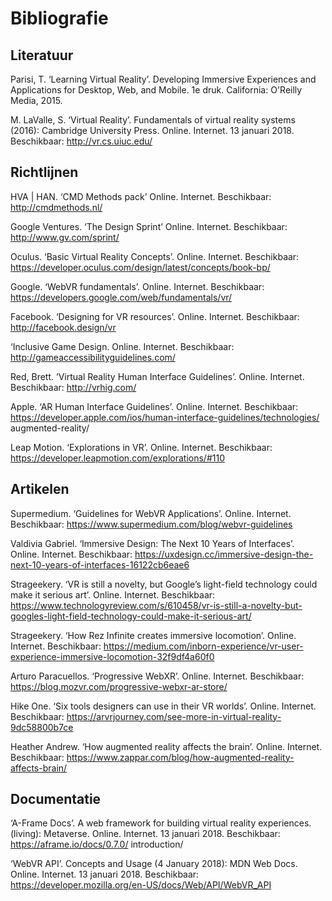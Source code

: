 # Bibliografie

## Literatuur
Parisi, T. ‘Learning Virtual Reality’. Developing Immersive Experiences and Applications for Desktop, Web, and Mobile. 1e druk. California: O'Reilly Media, 2015.

M. LaValle, S. ‘Virtual Reality’. Fundamentals of virtual reality systems (2016): Cambridge University Press. Online. Internet. 13 januari 2018. Beschikbaar: http://vr.cs.uiuc.edu/

## Richtlijnen
HVA | HAN. ‘CMD Methods pack’ Online. Internet. Beschikbaar: http://cmdmethods.nl/

Google Ventures. ‘The Design Sprint’ Online. Internet. Beschikbaar: http://www.gv.com/sprint/

Oculus. ‘Basic Virtual Reality Concepts’. Online. Internet. Beschikbaar:
https://developer.oculus.com/design/latest/concepts/book-bp/

Google. ‘WebVR fundamentals’. Online. Internet. Beschikbaar:
https://developers.google.com/web/fundamentals/vr/

Facebook. ‘Designing for VR resources’. Online. Internet. Beschikbaar:
http://facebook.design/vr

‘Inclusive Game Design. Online. Internet. Beschikbaar: http://gameaccessibilityguidelines.com/

Red, Brett. ’Virtual Reality Human Interface Guidelines’. Online. Internet. Beschikbaar: http://vrhig.com/

Apple. ‘AR Human Interface Guidelines’. Online. Internet. Beschikbaar: https://developer.apple.com/ios/human-interface-guidelines/technologies/ augmented-reality/

Leap Motion. ‘Explorations in VR’. Online. Internet. Beschikbaar: https://developer.leapmotion.com/explorations/#110

## Artikelen

Supermedium. ‘Guidelines for WebVR Applications’. Online. Internet. Beschikbaar: https://www.supermedium.com/blog/webvr-guidelines

Valdivia Gabriel. ‘Immersive Design: The Next 10 Years of Interfaces’. Online. Internet. Beschikbaar: https://uxdesign.cc/immersive-design-the-next-10-years-of-interfaces-16122cb6eae6

Strageekery. ‘VR is still a novelty, but Google’s light-field technology could make it serious art’. Online. Internet. Beschikbaar:
https://www.technologyreview.com/s/610458/vr-is-still-a-novelty-but-googles-light-field-technology-could-make-it-serious-art/

Strageekery. ‘How Rez Infinite creates immersive locomotion’. Online. Internet. Beschikbaar:
https://medium.com/inborn-experience/vr-user-experience-immersive-locomotion-32f9df4a60f0

Arturo Paracuellos. ‘Progressive WebXR’. Online. Internet. Beschikbaar: https://blog.mozvr.com/progressive-webxr-ar-store/

Hike One. ‘Six tools designers can use in their VR worlds’. Online. Internet. Beschikbaar: https://arvrjourney.com/see-more-in-virtual-reality-9dc58800b7ce

Heather Andrew. ‘How augmented reality affects the brain’. Online. Internet. Beschikbaar: https://www.zappar.com/blog/how-augmented-reality-affects-brain/

## Documentatie
‘A-Frame Docs’. A web framework for building virtual reality experiences. (living): Metaverse. Online. Internet. 13 januari 2018. Beschikbaar: https://aframe.io/docs/0.7.0/ introduction/

 ‘WebVR API’. Concepts and Usage (4 January 2018): MDN Web Docs. Online. Internet. 13 januari 2018. Beschikbaar: https://developer.mozilla.org/en-US/docs/Web/API/WebVR_API